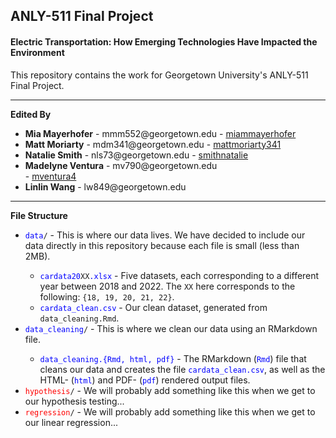 ## ANLY-511 Final Project

#### Electric Transportation: How Emerging Technologies Have Impacted the Environment

This repository contains the work for Georgetown University's ANLY-511 Final Project.

---

**Edited By**
<ul>
    <li><b>Mia Mayerhofer</b> - mmm552@georgetown.edu - <a href="https://github.com/miammayerhofer">miammayerhofer</a></li>
    <li><b>Matt Moriarty</b> - mdm341@georgetown.edu - <a href="https://github.com/mattmoriarty341">mattmoriarty341</a></li>
    <li><b>Natalie Smith</b> - nls73@georgetown.edu - <a href="https://github.com/smithnatalie">smithnatalie</a></li>
    <li><b>Madelyne Ventura</b> - mv790@georgetown.edu</li> - <a href="https://github.com/mventura4">mventura4</a></li>
    <li><b>Linlin Wang</b> - lw849@georgetown.edu</li>
</ul>

---

**File Structure**
<ul>
    <li><code><span style="color:#0000ff;">data</span>/</code> - This is where our data lives. We have decided to include our data directly in this repository because each file is small (less than 2MB).</li>
    <ul>
        <li><code><span style="color:#0000ff;">cardata20</span>XX<span style="color:#0000ff;">.xlsx</span></code> - Five datasets, each corresponding to a different year between 2018 and 2022. The <code>XX</code> here corresponds to the following: <code>{18, 19, 20, 21, 22}</code>.</li>
        <li><code><span style="color:#0000ff;">cardata_clean.csv</span></code> - Our clean dataset, generated from <code>data_cleaning.Rmd</code>.</li>
    </ul>
    <li><code><span style="color:#0000ff;">data_cleaning</span>/</code> - This is where we clean our data using an RMarkdown file.</li>
    <ul>
        <li><code><span style="color:#0000ff;">data_cleaning.{Rmd, html, pdf}</span></code> - The RMarkdown (<code><span style="color:#0000ff;">Rmd</span></code>) file that cleans our data and creates the file <code><span style="color:#0000ff;">cardata_clean.csv</span></code>, as well as the HTML- (<code><span style="color:#0000ff;">html</span></code>) and PDF- (<code><span style="color:#0000ff;">pdf</span></code>) rendered output files.</li>
    </ul>
    <li><code><span style="color:#ff0000;">hypothesis</span>/</code> - We will probably add something like this when we get to our hypothesis testing...</li>
    <li><code><span style="color:#ff0000;">regression</span>/</code> - We will probably add something like this when we get to our linear regression...</li>
</ul>
    
